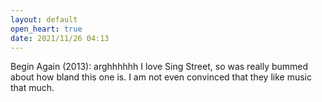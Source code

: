 ```yaml
---
layout: default
open_heart: true
date: 2021/11/26 04:13
---
```


Begin Again (2013): arghhhhhh I love Sing Street, so was really bummed about how bland this one is. I am not even convinced that they like music that much.
